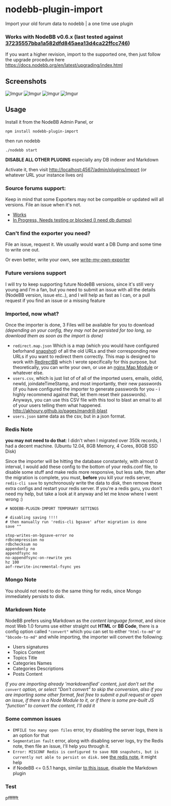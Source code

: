 nodebb-plugin-import
=========
Import your old forum data to nodebb | a one time use plugin

### Works with NodeBB v0.6.x (last tested against [37235557bba1a582dfd845aea13d4ca22ffcc746](https://github.com/NodeBB/NodeBB/tree/37235557bba1a582dfd845aea13d4ca22ffcc746))
If you want a higher revision, import to the supported one, then just follow the upgrade procedure here https://docs.nodebb.org/en/latest/upgrading/index.html

## Screenshots

![Imgur](http://i.imgur.com/rx1Ub5M.png)
![Imgur](http://i.imgur.com/bng3KFp.png)
![Imgur](http://i.imgur.com/aaWLORi.png)
![Imgur](http://i.imgur.com/01FUw0z.png)

## Usage

Install it from the NodeBB Admin Panel, or
```
npm install nodebb-plugin-import
```
then run nodebb
```
./nodebb start
```
__DISABLE ALL OTHER PLUGINS__ especially any DB indexer and Markdown

Activate it, then visit
[http://localhost:4567/admin/plugins/import](http://localhost:4567/admin/plugins/import)
(or whatever URL your instance lives on)

### Source forums support:

Keep in mind that some Exporters may not be compatible or updated will all versions. File an issue when it's not.

* [Works](https://github.com/akhoury/nodebb-plugin-import/issues?q=label%3AExporter+is%3Aclosed)
* [In Progress, Needs testing or blocked (I need db dumps)](https://github.com/akhoury/nodebb-plugin-import/labels/Exporter)



### Can't find the exporter you need?
File an issue, request it. We usually would want a DB Dump and some time to write one out.

Or even better, write your own, see [write-my-own-exporter](./write-my-own-exporter.md)

### Future versions support
I will try to keep supporting future NodeBB versions, since it's still very young and I'm a fan,
but you need to submit an issue with all the details (NodeBB version, issue etc..), and I will help as fast as I can, or a pull request if you find an issue or a missing feature

### Imported, now what?

Once the importer is done, 3 Files will be available for you to download *(depending on your config, they may not be persisted for too long, so download them as soon as the import is done)*

* `redirect.map.json` Which is a map (which you would have configured beforhand  [snapshot](https://camo.githubusercontent.com/c9c4a2ffb0ae0e82a9367a3463f62bb12a7d8a0a/687474703a2f2f692e696d6775722e636f6d2f75487a507667642e706e67)) of all the old URLs and their corresponding new URLs if you want to redirect them correctly. This map is designed to work with [RedirectBB](https://github.com/akhoury/RedirectBB) which I wrote specifically for this purpose, but theoretically, you can write your own, or use an [nginx Map Module](http://wiki.nginx.org/HttpMapModule) or whatever else.
* `users.csv`, which is just list of of all of the imported users, emails, oldId, newId, joindateTimeStamp, and most importantly, their new passwords (if you have configured the importer to generate passwords for you - i highly recommend against that, let them reset their passwords). Anyways, you can use this CSV file with this tool to blast an email to all of your users telling them what happened. http://akhoury.github.io/pages/mandrill-blast
* `users.json` same data as the csv, but in a json format.

### Redis Note
__you may not need to do that__: I didn't when I migrated over 350k records, I had a decent machine. (Ubuntu 12.04, 8GB Memory, 4 Cores, 80GB SSD Disk)

Since the importer will be hitting the database constantely, with almost 0 interval, I would add these config to the bottom of your redis.conf file, to disable some stuff and make redis more responsive, but less safe, then after the migration is complete, you must, __before__ you kill your redis server, ```redis-cli save``` to synchronously write the data to disk, then remove these extra configs and restart your redis server.
If you're a redis guru, you don't need my help, but take a look at it anyway and let me know where I went wrong :)
```
# NODEBB-PLUGIN-IMPORT TEMPORARY SETTINGS

# disabling saving !!!!
# then manually run 'redis-cli bgsave' after migration is done
save ""

stop-writes-on-bgsave-error no
rdbcompression no
rdbchecksum no
appendonly no
appendfsync no
no-appendfsync-on-rewrite yes
hz 100
aof-rewrite-incremental-fsync yes
```

### Mongo Note

You should not need to do the same thing for redis, since Mongo immediately persists to disk.

### Markdown Note

NodeBB prefers using Markdown as the *content language format*, and since most Web 1.0 forums use either straight out __HTML__ or __BB Code__, there is a config option called `"convert"` which you can set to either `"html-to-md"` or `"bbcode-to-md"` and  while importing, the importer will convert the following:

- Users signatures
- Topics Content
- Topics Title
- Categories Names
- Categories Descriptions
- Posts Content

*If you are importing already 'markdownified' content, just don't set the `convert` option, or select "Don't convert" to skip the conversion, also if you are importing some other format, feel free to submit a pull request or open an issue, if there is a Node Module to it, or if there is some pre-built JS "function" to convert the content, I'll add it*

### Some common issues</h4>

* `EMFILE too many open files` error, try disabling the server logs, there is an option for that
* `Segmentation fault` error, along with disabling server logs, try the Redis note, then file an issue, I'll help you through it.
* `Error: MISCONF Redis is configured to save RDB snapshots, but is currently not able to persist on disk.` see [the redis note](https://github.com/akhoury/nodebb-plugin-import#redis-note), it might help
* if NodeBB <= 0.5.1 hangs, similar [to this issue](https://github.com/akhoury/nodebb-plugin-import/issues/61), disable the Markdown plugin

### Test

pfffffft
